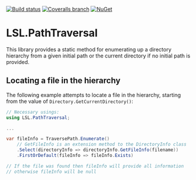 [![Build status](https://img.shields.io/appveyor/ci/alunacjones/lsl-pathtraversal.svg)](https://ci.appveyor.com/project/alunacjones/lsl-pathtraversal)
[![Coveralls branch](https://img.shields.io/coverallsCoverage/github/alunacjones/LSL.PathTraversal)](https://coveralls.io/github/alunacjones/LSL.PathTraversal)
[![NuGet](https://img.shields.io/nuget/v/LSL.PathTraversal.svg)](https://www.nuget.org/packages/LSL.PathTraversal/)

# LSL.PathTraversal

This library provides a static method for enumerating up a directory hierarchy from a given initial path
or the current directory if no initial path is provided.

## Locating a file in the hierarchy

The following example attempts to locate a file in the hierarchy, starting from 
the value of `Directory.GetCurrentDirectory()`:

```csharp
// Necessary usings:
using LSL.PathTraversal;

...

var fileInfo = TraversePath.Enumerate()
    // GetFileInfo is an extension method to the DirectoryInfo class
    .Select(directoryInfo => directoryInfo.GetFileInfo(filename))
    .FirstOrDefault(fileInfo => fileInfo.Exists)

// If the file was found then fileInfo will provide all information
// otherwise fileInfo will be null
```
